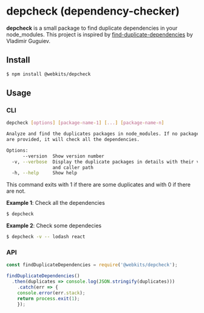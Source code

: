 # depcheck (dependency-checker)
**depcheck** is a small package to find duplicate dependencies in your node_modules. This project is inspired by [find-duplicate-dependencies](https://github.com/vovacodes/find-duplicate-dependencies) by Vladimir Guguiev.

## Install

```bash
$ npm install @webkits/depcheck
```



## Usage

### CLI

```bash
depcheck [options] [package-name-1] [...] [package-name-n]

Analyze and find the duplicates packages in node_modules. If no package names
are provided, it will check all the dependencies.

Options:
      --version  Show version number                                   [boolean]
  -v, --verbose  Display the duplicate packages in details with their version
                 and caller path                                       [boolean]
  -h, --help     Show help                                             [boolean]
```

This command exits with 1 if there are some duplicates and with 0 if there are not.



**Example 1**: Check all the dependencies

```bash
$ depcheck
```



**Example 2**: Check some dependecies

```bash
$ depcheck -v -- lodash react
```



### API

```javascript
const findDuplicateDependencies = require('@webkits/depcheck');

findDuplicateDependencies()
  .then(duplicates => console.log(JSON.stringify(duplicates)))
 	.catch(err => {
  	console.error(err.stack);
  	return process.exit(1);
	});
```
